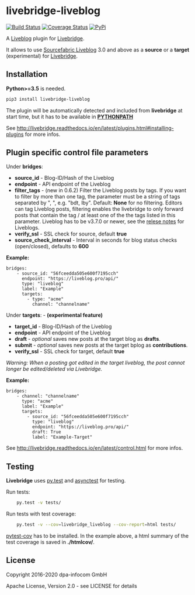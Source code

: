 # livebridge-liveblog

[![Build Status](https://travis-ci.org/dpa-newslab/livebridge-liveblog.svg?branch=master)](https://travis-ci.org/dpa-newslab/livebridge-liveblog)
[![Coverage Status](https://coveralls.io/repos/github/dpa-newslab/livebridge-liveblog/badge.svg?branch=master)](https://coveralls.io/github/dpa-newslab/livebridge-liveblog?branch=master)
[![PyPi](https://badge.fury.io/py/livebridge-liveblog.svg)](https://pypi.python.org/pypi/livebridge-liveblog)

A [Liveblog](https://www.sourcefabric.org/en/liveblog/) plugin for [Livebridge](https://github.com/dpa-newslab/livebridge).

It allows to use [Sourcefabric Liveblog](https://github.com/liveblog/liveblog) 3.0 and above as a **source** or a **target** (experimental) for [Livebridge](https://github.com/dpa-newslab/livebridge).

## Installation
**Python>=3.5** is needed.
```sh
pip3 install livebridge-liveblog
```
The plugin will be automatically detected and included from **livebridge** at start time, but it has to be available in **[PYTHONPATH](https://docs.python.org/3/using/cmdline.html#envvar-PYTHONPATH)**

See http://livebridge.readthedocs.io/en/latest/plugins.html#installing-plugins for more infos.

## Plugin specific control file parameters

Under **bridges**:
* **source_id** - Blog-ID/Hash of the Liveblog
* **endpoint** - API endpoint of the Liveblog
* **filter_tags** - (new in 0.6.2) Filter the Liveblog posts by tags. If you want to filter by more than one tag, the parameter must be a string of tags separated by ", ", e.g. "bdt, lby". Default: **None** for no filtering. Editors can tag Liveblog posts, filtering enables the livebridge to only forward posts that contain the tag / at least one of the the tags listed in this parameter. Liveblog has to be v3.7.0 or newer, see the [relese notes](https://github.com/liveblog/liveblog/releases/tag/v3.7.0) for Liveblogs.
* **verify_ssl** - SSL check for source, default **true**
* **source_check_interval** - Interval in seconds for blog status checks (open/closed), defaults to **600**

**Example:**
```
bridges:
    - source_id: "56fceedda505e600f7195cch"
      endpoint: "https://liveblog.pro/api/"
      type: "liveblog"
      label: "Example"
      targets:
        - type: "acme"
          channel: "channelname"
```

Under **targets**: - **(experimental feature)**
* **target_id** - Blog-ID/Hash of the Liveblog
* **endpoint** - API endpoint of the Liveblog
* **draft** - *optional* saves new posts at the target blog as **drafts**.
* **submit** - *optional* saves new posts at the target bplog as **contributions**.
* **verify_ssl** - SSL check for target, default **true**

*Warning: When a posting got edited in the target liveblog, the post cannot longer be edited/deleted via Livebridge.*


**Example:**
```
bridges:
    - channel: "channelname"
      type: "acme"
      label: "Example"
      targets:
        - source_id: "56fceedda505e600f7195cch"
          type: "liveblog"
          endpoint: "https://liveblog.pro/api/"
          draft: True
          label: "Example-Target"
```

See http://livebridge.readthedocs.io/en/latest/control.html for more infos.

## Testing
**Livebridge** uses [py.test](http://pytest.org/) and [asynctest](http://asynctest.readthedocs.io/) for testing.

Run tests:

```sh
    py.test -v tests/
```

Run tests with test coverage:

```sh
    py.test -v --cov=livebridge_liveblog --cov-report=html tests/
```

[pytest-cov](https://pypi.python.org/pypi/pytest-cov) has to be installed. In the example above, a html summary of the test coverage is saved in **./htmlcov/**.

## License
Copyright 2016-2020 dpa-infocom GmbH

Apache License, Version 2.0 - see LICENSE for details
